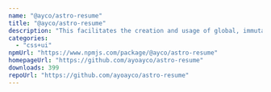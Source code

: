```yaml
---
name: "@ayco/astro-resume"
title: "@ayco/astro-resume"
description: "This facilitates the creation and usage of global, immutable data for Astro apps."
categories:
  - "css+ui"
npmUrl: "https://www.npmjs.com/package/@ayco/astro-resume"
homepageUrl: "https://github.com/ayoayco/astro-resume"
downloads: 399
repoUrl: "https://github.com/ayoayco/astro-resume"
---
```

